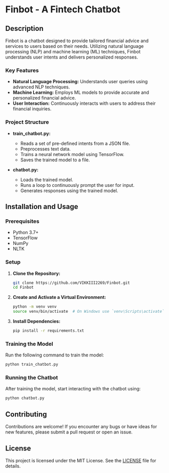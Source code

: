 

# Finbot - A Fintech Chatbot

## Description

Finbot is a chatbot designed to provide tailored financial advice and services to users based on their needs. Utilizing natural language processing (NLP) and machine learning (ML) techniques, Finbot understands user intents and delivers personalized responses.

### Key Features

- **Natural Language Processing:** Understands user queries using advanced NLP techniques.
- **Machine Learning:** Employs ML models to provide accurate and personalized financial advice.
- **User Interaction:** Continuously interacts with users to address their financial inquiries.

### Project Structure

- **train_chatbot.py:** 
  - Reads a set of pre-defined intents from a JSON file.
  - Preprocesses text data.
  - Trains a neural network model using TensorFlow.
  - Saves the trained model to a file.
  
- **chatbot.py:**
  - Loads the trained model.
  - Runs a loop to continuously prompt the user for input.
  - Generates responses using the trained model.

## Installation and Usage

### Prerequisites

- Python 3.7+
- TensorFlow
- NumPy
- NLTK

### Setup

1. **Clone the Repository:**
    ```sh
    git clone https://github.com/VIKKIII2269/Finbot.git
    cd Finbot
    ```

2. **Create and Activate a Virtual Environment:**
    ```sh
    python -m venv venv
    source venv/bin/activate  # On Windows use `venv\Scripts\activate`
    ```

3. **Install Dependencies:**
    ```sh
    pip install -r requirements.txt
    ```

### Training the Model

Run the following command to train the model:
```sh
python train_chatbot.py
```

### Running the Chatbot

After training the model, start interacting with the chatbot using:
```sh
python chatbot.py
```

## Contributing

Contributions are welcome! If you encounter any bugs or have ideas for new features, please submit a pull request or open an issue.

## License

This project is licensed under the MIT License. See the [LICENSE](LICENSE) file for details.

